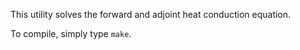 This utility solves the forward and adjoint heat conduction equation.

To compile, simply type `make`.
